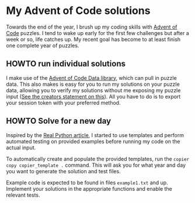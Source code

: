 # My Advent of Code solutions
Towards the end of the year, I brush up my coding skills with [Advent of Code](https://adventofcode.com/) puzzles.
I tend to wake up early for the first few challenges but after a week or so, life catches up. My recent goal has become 
to at least finish one complete year of puzzles.

## HOWTO run individual solutions
I make use of the [Advent of Code Data library](https://pypi.org/project/advent-of-code-data/), 
which can pull in puzzle data. This also makes is easy for you to run my solutions on your puzzle data,
allowing you to verify my solutions without me exposing my puzzle input ([See the creators statement on this](https://adventofcode.com/2024/about#faq_copying)).
All you have to do is to export your session token with your preferred method.

## HOWTO Solve for a new day
Inspired by the [Real Python article](https://realpython.com/python-advent-of-code/), I started to use templates 
and perform automated testing on provided examples before running my code on the actual input.

To automatically create and populate the provided templates, run the `copier copy copier_template .` command. This will 
ask you for what year and day you want to generate the solution and test files.

Example code is expected to be found in files `example1.txt` and up. Implement your solutions in the appropriate functions 
and enable the relevant tests.
